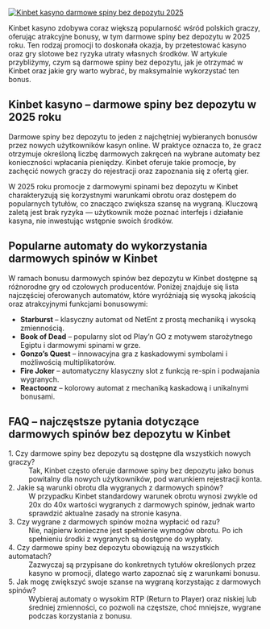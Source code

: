 [![Kinbet kasyno darmowe spiny bez depozytu 2025](https://123-caf.pages.dev/gitsignup.png)](https://vrmoo.ru/Bt82HjjY)

<p>Kinbet kasyno zdobywa coraz większą popularność wśród polskich graczy, oferując atrakcyjne bonusy, w tym darmowe spiny bez depozytu w 2025 roku. Ten rodzaj promocji to doskonała okazja, by przetestować kasyno oraz gry slotowe bez ryzyka utraty własnych środków. W artykule przybliżymy, czym są darmowe spiny bez depozytu, jak je otrzymać w Kinbet oraz jakie gry warto wybrać, by maksymalnie wykorzystać ten bonus.</p>  <h2>Kinbet kasyno – darmowe spiny bez depozytu w 2025 roku</h2> <p>Darmowe spiny bez depozytu to jeden z najchętniej wybieranych bonusów przez nowych użytkowników kasyn online. W praktyce oznacza to, że gracz otrzymuje określoną liczbę darmowych zakręceń na wybrane automaty bez konieczności wpłacania pieniędzy. Kinbet oferuje takie promocje, by zachęcić nowych graczy do rejestracji oraz zapoznania się z ofertą gier.</p> <p>W 2025 roku promocje z darmowymi spinami bez depozytu w Kinbet charakteryzują się korzystnymi warunkami obrotu oraz dostępem do popularnych tytułów, co znacząco zwiększa szansę na wygraną. Kluczową zaletą jest brak ryzyka — użytkownik może poznać interfejs i działanie kasyna, nie inwestując wstępnie swoich środków.</p>  <h2>Popularne automaty do wykorzystania darmowych spinów w Kinbet</h2> <p>W ramach bonusu darmowych spinów bez depozytu w Kinbet dostępne są różnorodne gry od czołowych producentów. Poniżej znajduje się lista najczęściej oferowanych automatów, które wyróżniają się wysoką jakością oraz atrakcyjnymi funkcjami bonusowymi:</p>  <ul>   <li><strong>Starburst</strong> – klasyczny automat od NetEnt z prostą mechaniką i wysoką zmiennością.</li>   <li><strong>Book of Dead</strong> – popularny slot od Play’n GO z motywem starożytnego Egiptu i darmowymi spinami w grze.</li>   <li><strong>Gonzo’s Quest</strong> – innowacyjna gra z kaskadowymi symbolami i możliwością multiplikatorów.</li>   <li><strong>Fire Joker</strong> – automatyczny klasyczny slot z funkcją re-spin i podwajania wygranych.</li>   <li><strong>Reactoonz</strong> – kolorowy automat z mechaniką kaskadową i unikalnymi bonusami.</li> </ul>  <h2>FAQ – najczęstsze pytania dotyczące darmowych spinów bez depozytu w Kinbet</h2>  <dl>   <dt>1. Czy darmowe spiny bez depozytu są dostępne dla wszystkich nowych graczy?</dt>   <dd>Tak, Kinbet często oferuje darmowe spiny bez depozytu jako bonus powitalny dla nowych użytkowników, pod warunkiem rejestracji konta.</dd>    <dt>2. Jakie są warunki obrotu dla wygranych z darmowych spinów?</dt>   <dd>W przypadku Kinbet standardowy warunek obrotu wynosi zwykle od 20x do 40x wartości wygranych z darmowych spinów, jednak warto sprawdzić aktualne zasady na stronie kasyna.</dd>    <dt>3. Czy wygrane z darmowych spinów można wypłacić od razu?</dt>   <dd>Nie, najpierw konieczne jest spełnienie wymogów obrotu. Po ich spełnieniu środki z wygranych są dostępne do wypłaty.</dd>    <dt>4. Czy darmowe spiny bez depozytu obowiązują na wszystkich automatach?</dt>   <dd>Zazwyczaj są przypisane do konkretnych tytułów określonych przez kasyno w promocji, dlatego warto zapoznać się z warunkami bonusu.</dd>    <dt>5. Jak mogę zwiększyć swoje szanse na wygraną korzystając z darmowych spinów?</dt>   <dd>Wybieraj automaty o wysokim RTP (Return to Player) oraz niskiej lub średniej zmienności, co pozwoli na częstsze, choć mniejsze, wygrane podczas korzystania z bonusu.</dd> </dl>
